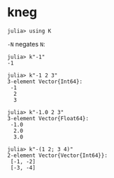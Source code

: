 # kneg

    julia> using K

`-N` negates `N`:

    julia> k"-1"
    -1
    
    julia> k"-1 2 3"
    3-element Vector{Int64}:
     -1
      2
      3
    
    julia> k"-1.0 2 3"
    3-element Vector{Float64}:
     -1.0
      2.0
      3.0
    
    julia> k"-(1 2; 3 4)"
    2-element Vector{Vector{Int64}}:
     [-1, -2]
     [-3, -4]
